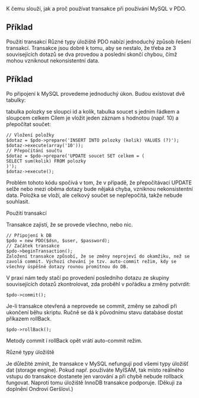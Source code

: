 K čemu slouží, jak a proč používat transakce při používání MySQL v PDO.

## Příklad
Použití transakcí
Různé typy úložiště
PDO nabízí jednoduchý způsob řešení transakcí. Transakce jsou dobré k tomu, aby se nestalo, že třeba ze 3 souvisejících dotazů se dva provedou a poslední skončí chybou, čímž mohou vzniknout nekonsistentní data.

## Příklad

Po připojení k MySQL provedeme jednoduchý úkon. Budou existovat dvě tabulky:

tabulka polozky se sloupci id a kolik,
tabulka soucet s jedním řádkem a sloupcem celkem
Cílem je vložit jeden záznam s hodnotou (např. 10) a přepočítat součet:

    // Vložení položky
    $dotaz = $pdo->prepare('INSERT INTO polozky (kolik) VALUES (?)');
    $dotaz->execute(array('10'));
    // Přepočítání součtu
    $dotaz = $pdo->prepare('UPDATE soucet SET celkem = (
    SELECT sum(kolik) FROM polozky
    )');
    $dotaz->execute();

Problém tohoto kódu spočívá v tom, že v případě, že přepočítávací UPDATE selže nebo mezi oběma dotazy bude nějaká chyba, vzniknou nekonsistentní data. Položka se vloží, ale celkový součet se nepřepočítá, takže nebude souhlasit.

Použití transakcí

Transakce zajistí, že se provede všechno, nebo nic.

    // Připojení k DB
    $pdo = new PDO($dsn, $user, $password);
    // Začátek transakce
    $pdo->beginTransaction();
    Založení transakce způsobí, že se změny neprojeví do okamžiku, než se zavolá commit. Výchozí chování je tzv. auto-commit režim, kdy se všechny úspěšné dotazy rovnou promítnou do DB.

V praxi nám tedy stačí po provedení posledního dotazu ze skupiny souvisejících dotazů zkontrolovat, zda proběhl v pořádku a změny potvrdit:

    $pdo->commit();
Je-li transakce otevřená a neprovede se commit, změny se zahodí při ukončení běhu skriptu. Ručně se dá k původnímu stavu databáse dostat příkazem rollBack.

    $pdo->rollBack();
Metody commit i rollBack opět vrátí auto-commit režim.

Různé typy úložiště

Je důležité zmínit, že transakce v MySQL nefungují pod všemi typy úložišť dat (storage engine). Pokud např. používáte MyISAM, tak místo reálného vstupu do transakce dostanete jen varování a při chybě nebude rollback fungovat. Naproti tomu úložiště InnoDB transakce podporuje. (Děkuji za doplnění Ondrovi Geršlovi.)